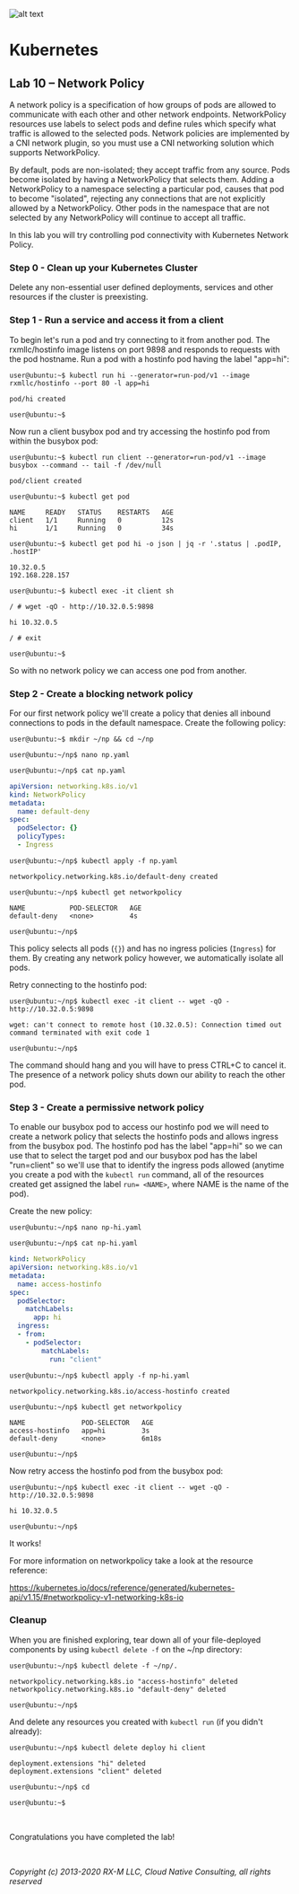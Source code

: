 ![alt text][RX-M LLC]


# Kubernetes


## Lab 10 – Network Policy

A network policy is a specification of how groups of pods are allowed to communicate with each other and other network
endpoints. NetworkPolicy resources use labels to select pods and define rules which specify what traffic is allowed to
the selected pods. Network policies are implemented by a CNI network plugin, so you must use a CNI networking solution
which supports NetworkPolicy.

By default, pods are non-isolated; they accept traffic from any source. Pods become isolated by having a NetworkPolicy
that selects them. Adding a NetworkPolicy to a namespace selecting a particular pod, causes that pod to become
"isolated", rejecting any connections that are not explicitly allowed by a NetworkPolicy. Other pods in the namespace
that are not selected by any  NetworkPolicy will continue to accept all traffic.

In this lab you will try controlling pod connectivity with Kubernetes Network Policy.


### Step 0 - Clean up your Kubernetes Cluster

Delete any non-essential user defined deployments, services and other resources if the cluster is preexisting.


### Step 1 - Run a service and access it from a client

To begin let's run a pod and try connecting to it from another pod. The rxmllc/hostinfo image listens on port 9898 and
responds to requests with the pod hostname. Run a pod with a hostinfo pod having the label "app=hi":

```
user@ubuntu:~$ kubectl run hi --generator=run-pod/v1 --image rxmllc/hostinfo --port 80 -l app=hi

pod/hi created

user@ubuntu:~$

```

Now run a client busybox pod and try accessing the hostinfo pod from within the busybox pod:

```
user@ubuntu:~$ kubectl run client --generator=run-pod/v1 --image busybox --command -- tail -f /dev/null

pod/client created

user@ubuntu:~$ kubectl get pod

NAME     READY   STATUS    RESTARTS   AGE
client   1/1     Running   0          12s
hi       1/1     Running   0          34s

user@ubuntu:~$ kubectl get pod hi -o json | jq -r '.status | .podIP, .hostIP'

10.32.0.5
192.168.228.157

user@ubuntu:~$ kubectl exec -it client sh

/ # wget -qO - http://10.32.0.5:9898

hi 10.32.0.5

/ # exit

user@ubuntu:~$
```

So with no network policy we can access one pod from another.


### Step 2 - Create a blocking network policy

For our first network policy we'll create a policy that denies all inbound connections to pods in the default namespace.
Create the following policy:

```
user@ubuntu:~$ mkdir ~/np && cd ~/np

user@ubuntu:~/np$ nano np.yaml

user@ubuntu:~/np$ cat np.yaml
```
```yaml
apiVersion: networking.k8s.io/v1
kind: NetworkPolicy
metadata:
  name: default-deny
spec:
  podSelector: {}
  policyTypes:
  - Ingress
```
```
user@ubuntu:~/np$ kubectl apply -f np.yaml

networkpolicy.networking.k8s.io/default-deny created

user@ubuntu:~/np$ kubectl get networkpolicy

NAME           POD-SELECTOR   AGE
default-deny   <none>         4s

user@ubuntu:~/np$
```

This policy selects all pods (`{}`) and has no ingress policies (`Ingress`) for them. By creating any network policy
however, we automatically isolate all pods.

Retry connecting to the hostinfo pod:

```
user@ubuntu:~/np$ kubectl exec -it client -- wget -qO - http://10.32.0.5:9898

wget: can't connect to remote host (10.32.0.5): Connection timed out
command terminated with exit code 1

user@ubuntu:~/np$
```

The command should hang and you will have to press CTRL+C to cancel it. The presence of a network policy shuts down our
ability to reach the other pod.


### Step 3 - Create a permissive network policy

To enable our busybox pod to access our hostinfo pod we will need to create a network policy that selects the hostinfo
pods and allows ingress from the busybox pod. The hostinfo pod has the label "app=hi" so we can use that to select the
target pod and our busybox pod has the label "run=client" so we'll use that to identify the ingress pods allowed
(anytime you create a pod with the `kubectl run` command, all of the resources created get assigned the label `run=
<NAME>`, where NAME is the name of the pod).

Create the new policy:

```
user@ubuntu:~/np$ nano np-hi.yaml

user@ubuntu:~/np$ cat np-hi.yaml
```
```yaml
kind: NetworkPolicy
apiVersion: networking.k8s.io/v1
metadata:
  name: access-hostinfo
spec:
  podSelector:
    matchLabels:
      app: hi
  ingress:
  - from:
    - podSelector:
        matchLabels:
          run: "client"
```
```
user@ubuntu:~/np$ kubectl apply -f np-hi.yaml

networkpolicy.networking.k8s.io/access-hostinfo created

user@ubuntu:~/np$ kubectl get networkpolicy

NAME              POD-SELECTOR   AGE
access-hostinfo   app=hi         3s
default-deny      <none>         6m18s

user@ubuntu:~/np$
```

Now retry access the hostinfo pod from the busybox pod:

```
user@ubuntu:~/np$ kubectl exec -it client -- wget -qO - http://10.32.0.5:9898

hi 10.32.0.5

user@ubuntu:~/np$
```

It works!

For more information on networkpolicy take a look at the resource reference:

https://kubernetes.io/docs/reference/generated/kubernetes-api/v1.15/#networkpolicy-v1-networking-k8s-io

### Cleanup

When you are finished exploring, tear down all of your file-deployed components by using `kubectl delete -f` on the ~/np
directory:

```
user@ubuntu:~/np$ kubectl delete -f ~/np/.

networkpolicy.networking.k8s.io "access-hostinfo" deleted
networkpolicy.networking.k8s.io "default-deny" deleted

user@ubuntu:~/np$
```

And delete any resources you created with `kubectl run` (if you didn't already):

```
user@ubuntu:~/np$ kubectl delete deploy hi client

deployment.extensions "hi" deleted
deployment.extensions "client" deleted

user@ubuntu:~/np$ cd

user@ubuntu:~$
```

<br>

Congratulations you have completed the lab!

<br>

_Copyright (c) 2013-2020 RX-M LLC, Cloud Native Consulting, all rights reserved_

[RX-M LLC]: http://rx-m.io/rxm-cnc.svg "RX-M LLC"
